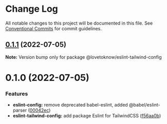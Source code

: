 # Change Log

All notable changes to this project will be documented in this file.
See [Conventional Commits](https://conventionalcommits.org) for commit guidelines.

## [0.1.1](https://github.com/LoveToKnow/lint/compare/@lovetoknow/eslint-tailwind-config@0.1.0...@lovetoknow/eslint-tailwind-config@0.1.1) (2022-07-05)

**Note:** Version bump only for package @lovetoknow/eslint-tailwind-config





# 0.1.0 (2022-07-05)


### Features

* **eslint-config:** remove deprecated babel-eslint, added @babel/eslint-parser ([00042ec](https://github.com/LoveToKnow/lint/commit/00042ec9873018785f6c6ffe2bcde40ea05c84fd))
* **eslint-tailwind-config:** add package Eslint for TailwindCSS ([f56aa0b](https://github.com/LoveToKnow/lint/commit/f56aa0bcc4230a95c0e11aeee8ed4314313e9cb5))
